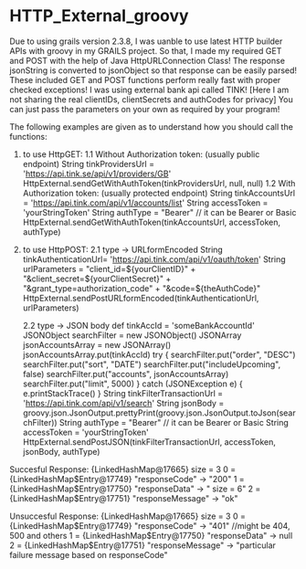 # HTTP_External_groovy
Due to using grails version 2.3.8, I was uanble to use latest HTTP builder APIs with groovy in my GRAILS project.
So that, I made my required GET and POST with the help of Java HttpURLConnection Class! 
The response jsonString is converted to jsonObject so that response can be easily parsed!
These included GET and POST functions perform really fast with proper checked exceptions! 
I was using external bank api called TINK! [Here I am not sharing the real clientIDs, clientSecrets and authCodes for privacy]
You can just pass the parameters on your own as required by your program!

The following examples are given as to understand how you should call the functions:

1. to use HttpGET:
   1.1 Without Authorization token: (usually public endpoint)
     String tinkProvidersUrl = 'https://api.tink.se/api/v1/providers/GB'
     HttpExternal.sendGetWithAuthToken(tinkProvidersUrl, null, null)
   1.2 With Authorization token: (usually protected endpoint)
     String tinkAccountsUrl = 'https://api.tink.com/api/v1/accounts/list'
     String accessToken = 'yourStringToken'
     String authType = "Bearer"  // it can be Bearer or Basic
     HttpExternal.sendGetWithAuthToken(tinkAccountsUrl, accessToken, authType)
     
2. to use HttpPOST:
   2.1 type -> URLformEncoded
      String tinkAuthenticationUrl= 'https://api.tink.com/api/v1/oauth/token'
      String urlParameters = "client_id=${yourClientID}" +
                                "&client_secret=${yourClientSecret}" +
                                "&grant_type=authorization_code" +
                                "&code=${theAuthCode}"
      HttpExternal.sendPostURLformEncoded(tinkAuthenticationUrl, urlParameters)
      
   2.2 type -> JSON body
        def tinkAccId = 'someBankAccountId'
        JSONObject searchFilter = new JSONObject()
        JSONArray jsonAccountsArray = new JSONArray()
        jsonAccountsArray.put(tinkAccId)
        try {
            searchFilter.put("order", "DESC")
            searchFilter.put("sort", "DATE")
            searchFilter.put("includeUpcoming", false)
            searchFilter.put("accounts", jsonAccountsArray)
            searchFilter.put("limit", 5000)
        } catch (JSONException e) {
            e.printStackTrace()
        }
       String tinkFilterTransactionUrl = 'https://api.tink.com/api/v1/search'
       String jsonBody = groovy.json.JsonOutput.prettyPrint(groovy.json.JsonOutput.toJson(searchFilter))
       String authType = "Bearer"  // it can be Bearer or Basic
       String accessToken = 'yourStringToken'
       HttpExternal.sendPostJSON(tinkFilterTransactionUrl, accessToken, jsonBody, authType)
   
   
 Succesful Response: 
 {LinkedHashMap@17665}  size = 3
 0 = {LinkedHashMap$Entry@17749} "responseCode" -> "200"
 1 = {LinkedHashMap$Entry@17750} "responseData" -> " size = 6"
 2 = {LinkedHashMap$Entry@17751} "responseMessage" -> "ok"
 
 Unsuccesful Response: 
 {LinkedHashMap@17665}  size = 3
 0 = {LinkedHashMap$Entry@17749} "responseCode" -> "401"  //might be 404, 500 and others
 1 = {LinkedHashMap$Entry@17750} "responseData" -> null
 2 = {LinkedHashMap$Entry@17751} "responseMessage" -> "particular failure message based on responseCode"

  
